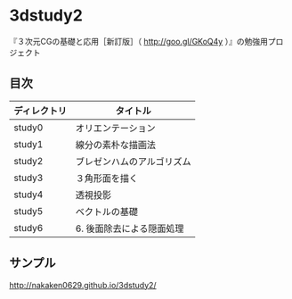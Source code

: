 # 3dstudy2

『３次元CGの基礎と応用［新訂版］（ http://goo.gl/GKoQ4y ）』の勉強用プロジェクト

## 目次

|ディレクトリ|タイトル                  |
|------------|--------------------------|
|study0      |オリエンテーション        |
|study1      |線分の素朴な描画法        |
|study2      |ブレゼンハムのアルゴリズム|
|study3      |３角形面を描く            |
|study4      |透視投影                  |
|study5      |ベクトルの基礎            |
|study6      |6. 後面除去による隠面処理 |

## サンプル

http://nakaken0629.github.io/3dstudy2/
